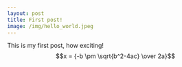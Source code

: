 ```yaml
---
layout: post
title: First post!
image: /img/hello_world.jpeg
---
```


This is my first post, how exciting!
$$x = {-b \pm \sqrt{b^2-4ac} \over 2a}$$
